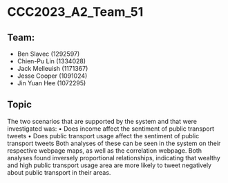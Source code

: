 # CCC2023_A2_Team_51

## Team:

* Ben Slavec (1292597)
* Chien-Pu Lin (1334028)
* Jack Melleuish (1171367)
* Jesse Cooper (1091024)
* Jin Yuan Hee (1072295)


## Topic
The two scenarios that are supported by the system and that were investigated was:
• Does income affect the sentiment of public transport tweets
• Does public transport usage affect the sentiment of public transport tweets
Both analyses of these can be seen in the system on their respective webpage maps, as well as the
correlation webpage.
Both analyses found inversely proportional relationships, indicating that wealthy and high public
transport usage area are more likely to tweet negatively about public transport in their areas.
